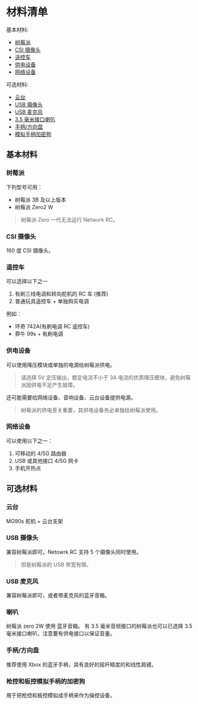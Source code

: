 # 材料清单

基本材料:

- [树莓派](#树莓派)
- [CSI 摄像头](#csi-摄像头)
- [遥控车](#遥控车)
- [供电设备](#供电设备)
- [网络设备](#网络设备)

可选材料:

- [云台](#云台)
- [USB 摄像头](#usb-摄像头)
- [USB 麦克风](#usb-麦克风)
- [3.5 毫米接口喇叭](#35毫米接口喇叭)
- [手柄/方向盘](#手柄方向盘)
- [模拟手柄加密狗](#模拟手柄加密狗)

## 基本材料

### 树莓派

下列型号可用：

- 树莓派 3B 及以上版本
- 树莓派 Zero2 W

> 树莓派 Zero 一代无法运行 Network RC。

### CSI 摄像头

160 度 CSI 摄像头。

### 遥控车

可以选择以下之一

1. 有刷三线电调和转向舵机的 RC 车 (推荐)
2. 普通玩具遥控车 + 单独购买电调

例如：

- 环奇 742A(有刷电调 RC 遥控车)
- 莽牛 99s + 有刷电调

### 供电设备

可以使用降压模块或单独的电源给树莓派供电。

> 请选择 5V 定压输出，额定电流不小于 3A 电流的优质降压模块，避免树莓派因供电不足产生故障。

还可能需要给网络设备、音响设备、云台设备提供电源。

> 树莓派的供电至关重要，其供电设备务必单独给树莓派使用。

### 网络设备

可以使用以下之一：

1. 可移动的 4/5G 路由器
2. USB 或其他接口 4/5G 网卡
3. 手机开热点

## 可选材料

### 云台

MG90s 舵机 + 云台支架

### USB 摄像头

兼容树莓派即可。Netowrk RC 支持 5 个摄像头同时使用。

> 但是树莓派的 USB 带宽有限。

### USB 麦克风

兼容树莓派即可，或者带麦克风的蓝牙音箱。

### 喇叭

树莓派 zero 2W 使用 蓝牙音箱。
有 3.5 毫米音频接口的树莓派也可以已选择 3.5 毫米接口喇叭，注意要有供电接口以保证音量。

### 手柄/方向盘

推荐使用 Xbox 的蓝牙手柄，具有良好的摇杆精度的和线性肩键。

### 枪控和板控模拟手柄的加密狗

用于把枪控和板控模拟成手柄来作为操控设备。
